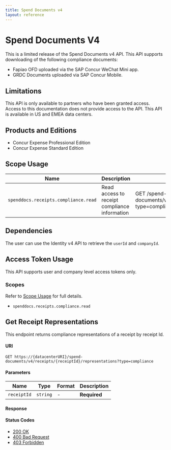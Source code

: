 ```yaml
---
title: Spend Documents v4
layout: reference
---
```


# Spend Documents V4

This is a limited release of the Spend Documents v4 API. This API supports downloading of the following compliance documents:

- Fapiao OFD uploaded via the SAP Concur WeChat Mini app.
- GRDC Documents uploaded via SAP Concur Mobile.

## <a name="limitations"></a>Limitations

This API is only available to partners who have been granted access. Access to this documentation does not provide access to the API. This API is available in US and EMEA data centers.

## <a name="products-editions"></a>Products and Editions

* Concur Expense Professional Edition
* Concur Expense Standard Edition

## <a name="scope-usage"></a>Scope Usage

Name|Description|Endpoint
---|---|---
`spenddocs.receipts.compliance.read`|Read access to receipt compliance information|GET /spend-documents/v4/receipts/{receiptId}/representations?type=compliance

## <a name="dependencies"></a>Dependencies

The user can use the Identity v4 API to retrieve the `userId` and `companyId`.

## <a name="access-token-usage"></a>Access Token Usage

This API supports user and company level access tokens only.

### Scopes

Refer to [Scope Usage](#scope-usage) for full details.

* `spenddocs.receipts.compliance.read`

## <a name="get-receipt-representations"></a>Get Receipt Representations

This endpoint returns compliance representations of a receipt by receipt Id.

#### URI

```shell
GET https://{datacenterURI}/spend-documents/v4/receipts/{receiptId}/representations?type=compliance
```


#### Parameters

Name|Type|Format|Description
---|---|---|---
`receiptId`|`string`|	-	|**Required**

#### Response

#### Status Codes

* [200 OK](https://tools.ietf.org/html/rfc7231#section-6.3.1)
* [400 Bad Request](https://tools.ietf.org/html/rfc7231#section-6.5.1)
* [403 Forbidden](https://tools.ietf.org/html/rfc7231#section-6.5.3)

